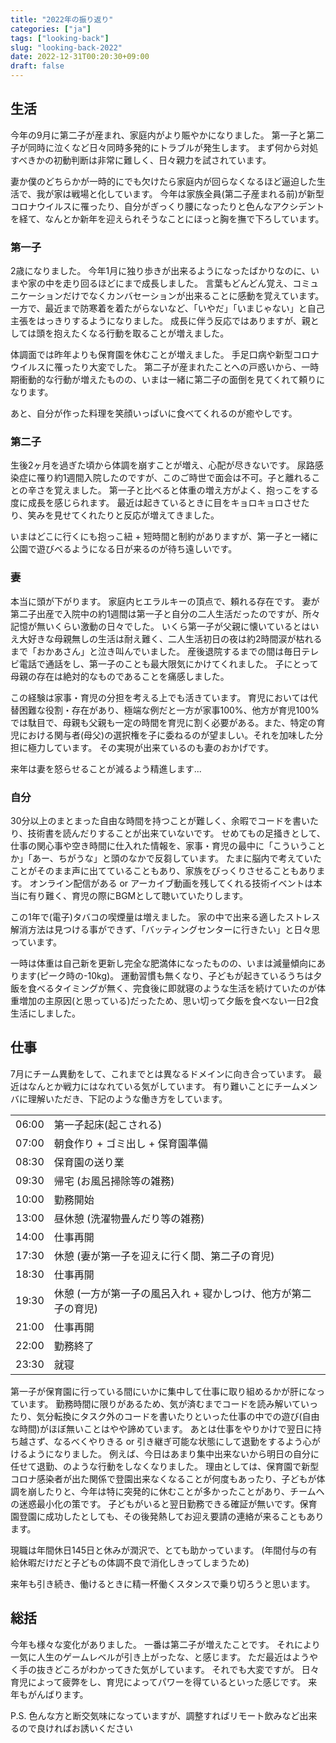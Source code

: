 ```yaml
---
title: "2022年の振り返り"
categories: ["ja"]
tags: ["looking-back"]
slug: "looking-back-2022"
date: 2022-12-31T00:20:30+09:00
draft: false
---
```


## 生活

今年の9月に第二子が産まれ、家庭内がより賑やかになりました。
第一子と第二子が同時に泣くなど日々同時多発的にトラブルが発生します。
まず何から対処すべきかの初動判断は非常に難しく、日々親力を試されています。

妻か僕のどちらかが一時的にでも欠けたら家庭内が回らなくなるほど逼迫した生活で、我が家は戦場と化しています。
今年は家族全員(第二子産まれる前)が新型コロナウイルスに罹ったり、自分がぎっくり腰になったりと色んなアクシデントを経て、なんとか新年を迎えられそうなことにほっと胸を撫で下ろしています。

### 第一子

2歳になりました。
今年1月に独り歩きが出来るようになったばかりなのに、いまや家の中を走り回るほどにまで成長しました。
言葉もどんどん覚え、コミュニケーションだけでなくカンバセーションが出来ることに感動を覚えています。
一方で、最近まで防寒着を着たがらないなど、「いやだ」「いまじゃない」と自己主張をはっきりするようになりました。
成長に伴う反応ではありますが、親としては頭を抱えたくなる行動を取ることが増えました。

体調面では昨年よりも保育園を休むことが増えました。
手足口病や新型コロナウイルスに罹ったり大変でした。
第二子が産まれたことへの戸惑いから、一時期衝動的な行動が増えたものの、いまは一緒に第二子の面倒を見てくれて頼りになります。

あと、自分が作った料理を笑顔いっぱいに食べてくれるのが癒やしです。

### 第二子

生後2ヶ月を過ぎた頃から体調を崩すことが増え、心配が尽きないです。
尿路感染症に罹り約1週間入院したのですが、このご時世で面会は不可。子と離れることの辛さを覚えました。
第一子と比べると体重の増え方がよく、抱っこをする度に成長を感じられます。
最近は起きているときに目をキョロキョロさせたり、笑みを見せてくれたりと反応が増えてきました。

いまはどこに行くにも抱っこ紐 + 短時間と制約がありますが、第一子と一緒に公園で遊びべるようになる日が来るのが待ち遠しいです。

### 妻

本当に頭が下がります。
家庭内ヒエラルキーの頂点で、頼れる存在です。
妻が第二子出産で入院中の約1週間は第一子と自分の二人生活だったのですが、所々記憶が無いくらい激動の日々でした。
いくら第一子が父親に懐いているとはいえ大好きな母親無しの生活は耐え難く、二人生活初日の夜は約2時間涙が枯れるまで「おかあさん」と泣き叫んでいました。
産後退院するまでの間は毎日テレビ電話で通話をし、第一子のことも最大限気にかけてくれました。
子にとって母親の存在は絶対的なものであることを痛感しました。

この経験は家事・育児の分担を考える上でも活きています。
育児においては代替困難な役割・存在があり、極端な例だと一方が家事100%、他方が育児100%では駄目で、母親も父親も一定の時間を育児に割く必要がある。また、特定の育児における関与者(母父)の選択権を子に委ねるのが望ましい。それを加味した分担に極力しています。
その実現が出来ているのも妻のおかげです。

来年は妻を怒らせることが減るよう精進します...

### 自分

30分以上のまとまった自由な時間を持つことが難しく、余暇でコードを書いたり、技術書を読んだりすることが出来ていないです。
せめてもの足掻きとして、仕事の関心事や空き時間に仕入れた情報を、家事・育児の最中に「こういうことか」「あー、ちがうな」と頭のなかで反芻しています。
たまに脳内で考えていたことがそのまま声に出てていることもあり、家族をびっくりさせることもあります。
オンライン配信がある or アーカイブ動画を残してくれる技術イベントは本当に有り難く、育児の際にBGMとして聴いていたりします。

この1年で(電子)タバコの喫煙量は増えました。
家の中で出来る適したストレス解消方法は見つける事ができず、「バッティングセンターに行きたい」と日々思っています。

一時は体重は自己新を更新し完全な肥満体になったものの、いまは減量傾向にあります(ピーク時の-10kg)。
運動習慣も無くなり、子どもが起きているうちは夕飯を食べるタイミングが無く、完食後に即就寝のような生活を続けていたのが体重増加の主原因(と思っている)だったため、思い切って夕飯を食べない一日2食生活にしました。

## 仕事

7月にチーム異動をして、これまでとは異なるドメインに向き合っています。
最近はなんとか戦力にはなれている気がしています。
有り難いことにチームメンバに理解いただき、下記のような働き方をしています。

| | |
| -- | -- |
| 06:00 | 第一子起床(起こされる) |
| 07:00 | 朝食作り + ゴミ出し + 保育園準備 |
| 08:30 | 保育園の送り業 |
| 09:30 | 帰宅 (お風呂掃除等の雑務) |
| 10:00 | 勤務開始 |
| 13:00 | 昼休憩 (洗濯物畳んだり等の雑務) |
| 14:00 | 仕事再開 |
| 17:30 | 休憩 (妻が第一子を迎えに行く間、第二子の育児) |
| 18:30 | 仕事再開 |
| 19:30 | 休憩 (一方が第一子の風呂入れ + 寝かしつけ、他方が第二子の育児) |
| 21:00 | 仕事再開 |
| 22:00 | 勤務終了 |
| 23:30 | 就寝 |


第一子が保育園に行っている間にいかに集中して仕事に取り組めるかが肝になっています。
勤務時間に限りがあるため、気が済むまでコードを読み解いていったり、気分転換にタスク外のコードを書いたりといった仕事の中での遊び(自由な時間)がほぼ無いことはやや諦めています。
あとは仕事をやりかけで翌日に持ち越さず、なるべくやりきる or 引き継ぎ可能な状態にして退勤をするよう心がけるようになりました。
例えば、今日はあまり集中出来ないから明日の自分に任せて退勤、のような行動をしなくなりました。
理由としては、保育園で新型コロナ感染者が出た関係で登園出来なくなることが何度もあったり、子どもが体調を崩したりと、今年は特に突発的に休むことが多かったことがあり、チームへの迷惑最小化の策です。
子どもがいると翌日勤務できる確証が無いです。保育園登園に成功したとしても、その後発熱してお迎え要請の連絡が来ることもあります。

現職は年間休日145日と休みが潤沢で、とても助かっています。
(年間付与の有給休暇だけだと子どもの体調不良で消化しきってしまうため)

来年も引き続き、働けるときに精一杯働くスタンスで乗り切ろうと思います。

## 総括

今年も様々な変化がありました。
一番は第二子が増えたことです。
それにより一気に人生のゲームレベルが引き上がったな、と感じます。
ただ最近はようやく手の抜きどころがわかってきた気がしています。
それでも大変ですが。
日々育児によって疲弊をし、育児によってパワーを得ているといった感じです。
来年もがんばります。

P.S. 色んな方と断交気味になっていますが、調整すればリモート飲みなど出来るので良ければお誘いください
